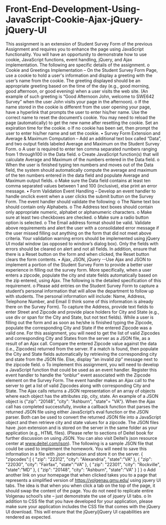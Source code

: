 # Front-End-Development-Using-JavaScript-Cookie-Ajax-jQuery-jQuery-UI
This assignment is an extension of Student Survey Form of the previous Assignment and requires you to enhance the page using JavaScript functionality. You will have an opportunity to demonstrate how to use cookie, JavaScript functions, event handling, jQuery, and Ajax implementation. The following are specific details of the assignment. 
o Cookie and Greetings Implementation – On the Student Survey Form Page, use a cookie to
hold a user's information and display a greeting with the user’s name from the cookie. The
greeting displayed should be an appropriate greeting based on the time of the day (e.g., good
morning, good afternoon, or good evening) when a user visits the web site. (An example of such
greeting is “Good Afternoon John, welcome to SWE642 Survey” when the user John visits your
page in the afternoon).
o If the name stored in the cookie is different from the user opening your page, have a
hyperlink that prompts the user to enter his/her name. Use the correct name to reset the
document’s cookie. You may need to reload the page (automatically) to get the new name
after resetting the cookie. Set an expiration time for the cookie.
o If no cookie has been set, then prompt the user to enter his/her name and set the cookie.
• Survey Form Extension and Average & Maximum Computation – Add an additional text
box called “Data”, and two output fields labeled Average and Maximum on the Student
Survey Form.
o A user is required to enter ten comma separated numbers ranging from 1 through100 in
the Data field.
o Create JavaScript function(s) that will calculate Average and Maximum of the numbers
entered in the Data field.
o When the user is finished typing ten numbers and moves out of the Data field, the system
should automatically compute the average and maximum of the ten numbers entered in
the data field and populate Average and Maximum output fields.
o Make sure the Data field contains at least ten comma separated values between 1 and 100
(inclusive), else print an error message.
• Form Validation Event Handling – Develop an event handler to handle onclick event when
a user clicks the submit button on the Survey Form. The event handler should validate the
following:
o The Name text box should contain only Alphabets.
o The Address text boxes should contain only appropriate numeric, alphabet or
alphanumeric characters.
o Make sure at least two checkboxes are checked.
o Make sure a radio button option is selected.
o The Email address format should be valid.
Validate above requirements and alert the user with a consolidated error message if the user missed
filling out anything on the form that did not meet above criteria. Your validation warning errors
should be implemented using jQuery UI modal window (as opposed to window’s dialog box).
Only the fields with errors should be cleared on alert and not all fields. In addition, ensure that there
is a Reset button on the form and when clicked, the Reset button clears the form contents.
• Ajax, JSON, jQuery --Use Ajax and JSON to implement a portion of the Student Survey
Form to provide a better user experience in filling out the survey form. More specifically,
when a user enters a zipcode, populate the city and state fields automatically based on the
zip entered, using Ajax. The following is the detailed specification of this requirement.
o Please add entries on the Student Survey Form to capture a student’s personal
information that will allow the department to follow up with students. The personal
information will include: Name, Address, Telephone Number, and Email (I think some of
this information is already there on the Survey Form). To capture the Address, provide
text fields to enter Street and Zipcode and provide place holders for City and State (e.g.,
use div or span for the City and State, but not text fields). While a user is filling out the
form and as soon as he/she is finished typing the Zipcode, populate the corresponding
City and State if the entered Zipcode was a valid one. For this assignment, you will need
to get the list of valid Zipcodes and corresponding City and States from the server as a
JSON file, as a result of an Ajax call. Compare the entered Zipcode value against the data
(i.e., Zipcodes) returned from the server. If a match is found, then populate the City and
State fields automatically by retrieving the corresponding city and state from the JSON
file. Else, display “an invalid zip” message next to the zipcode field.
o To implement this assignment, you will need to develop a JavaScript function that could
be used as an event handler. Register this event handler to handle the “onblur” event
associated with the Zipcode element on the Survey Form. The event handler makes an
Ajax call to the server to get a list of valid Zipcodes along with corresponding City and
State. The Ajax calls returns a JSON representation of an array of objects where each
object has the attributes zip, city, state. An example of a JSON object is {"zip": “20148”,
"city": "Ashburn", "state"= "VA"}. When the Ajax call has completed successfully,
invoke a callback function that parses the returned JSON file using either JavaScript’s
eval function or the JSON parser. Both can be used to convert the returned JSON file into
a JavaScript object and then retrieve city and state values for a zipcode. The JSON files
have .json extension and is stored on the server in the same folder as your application
(e.g., HTML files). (Please refer to sections of Deitel book for further discussion on using
JSON. You can also visit Deitel’s json resource center at www.deitel.com/json).
The following is a sample JSON file that could be used to implement the homework.
You will need to save this information in a file with .json extension and store it on the
server.
{
"zipcodes":[
{
"zip": "22312",
"city": "Alexandria",
"state":"VA"
},
{
"zip": "22030",
"city": "Fairfax",
"state":"VA"
},
{
"zip": "22301",
"city": "Rockville",
"state":"MD"
},
{
"zip": "20148",
"city": "Ashburn",
"state":"VA"
}
]
}
o Add another link on your homepage that when clicked takes you to a page that represents
a simplified version of https://volgenau.gmu.edu/ using jquery UI tabs. The idea is that
when you when click a tab on the top of the page, it should swap the content of the page.
You do not need to replicate entire Volgenau school’s site – just demonstrate the use of
jquery UI tabs.
o In addition to CSS file that you have developed for your application, please make sure
your application includes the CSS file that comes with the jQuery UI download. This will
ensure that the jQuery/jQuery UI capabilities are rendered as expected. 
